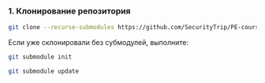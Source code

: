 ### 1. Клонирование репозитория
```bash
git clone --recurse-submodules https://github.com/SecurityTrip/PE-coursework.git
```
Если уже склонировали без субмодулей, выполните:
```bash
git submodule init
```
```bash
git submodule update
```

